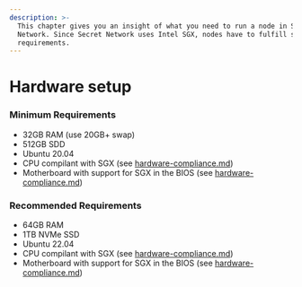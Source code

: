 ```yaml
---
description: >-
  This chapter gives you an insight of what you need to run a node in Secret
  Network. Since Secret Network uses Intel SGX, nodes have to fulfill special
  requirements.
---
```


# Hardware setup

### **Minimum Requirements**

* 32GB RAM (use 20GB+ swap)
* 512GB SDD
* Ubuntu 20.04
* CPU compilant with SGX (see [hardware-compliance.md](hardware-compliance.md "mention"))
* Motherboard with support for SGX in the BIOS (see [hardware-compliance.md](hardware-compliance.md "mention"))

### **Recommended Requirements**

* 64GB RAM
* 1TB NVMe SSD
* Ubuntu 22.04
* CPU compilant with SGX (see [hardware-compliance.md](hardware-compliance.md "mention"))
* Motherboard with support for SGX in the BIOS (see [hardware-compliance.md](hardware-compliance.md "mention"))
